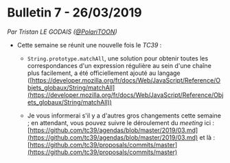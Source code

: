 # Bulletin 7 - 26/03/2019

*Par Tristan LE GODAIS ([@PolariTOON](https://github.com/PolariTOON))*

- Cette semaine se réunit une nouvelle fois le *TC39* :

	- `String.prototype.matchAll`, une solution pour obtenir toutes les correspondances d'un expression régulière au sein d'une chaîne plus facilement, a été officiellement ajouté au langage ([https://developer.mozilla.org/fr/docs/Web/JavaScript/Reference/Objets_globaux/String/matchAll](https://developer.mozilla.org/fr/docs/Web/JavaScript/Reference/Objets_globaux/String/matchAll))

	- Je vous informerai s'il y a d'autres gros changements cette semaine ; en attendant, vous pouvez suivre le déroulement du *meeting* ici : [https://github.com/tc39/agendas/blob/master/2019/03.md](https://github.com/tc39/agendas/blob/master/2019/03.md) et là : [https://github.com/tc39/proposals/commits/master](https://github.com/tc39/proposals/commits/master)
